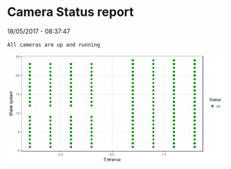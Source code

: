 Camera Status report
================
18/05/2017 - 08:37:47

    All cameras are up and running

![](camreport_files/figure-markdown_github/unnamed-chunk-2-1.png)
